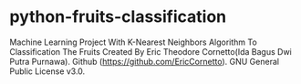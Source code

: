 # python-fruits-classification
Machine Learning Project With K-Nearest Neighbors Algorithm To Classification The Fruits
Created By Eric Theodore Cornetto(Ida Bagus Dwi Putra Purnawa).
Github (https://github.com/EricCornetto).
GNU General Public License v3.0.

